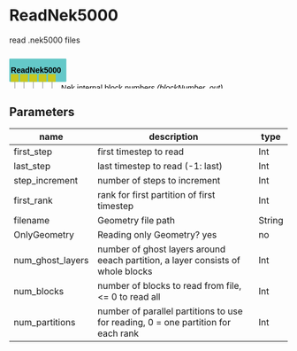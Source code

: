 
# ReadNek5000
read .nek5000 files

<svg width="73.8em" height="9.6em" >
<style>.text { font: normal 1.0em sans-serif;}tspan{ font: italic 1.0em sans-serif;}.moduleName{ font: bold 1.0em sans-serif;}</style>
<rect x="0em" y="0.8em" width="7.38em" height="3.0em" rx="0.1em" ry="0.1em" style="fill:#64c8c8ff;" />
<text x="0.2em" y="2.6500000000000004em" class="moduleName" >ReadNek5000</text><rect x="0.2em" y="2.8em" width="1.0em" height="1.0em" rx="0.0em" ry="0.0em" style="fill:#c8c81eff;" >
<title>grid_out</title></rect>
<rect x="0.7em" y="3.8em" width="0.03333333333333333em" height="5.0em" rx="0.0em" ry="0.0em" style="fill:#000000;" />
<rect x="0.7em" y="8.8em" width="1.0em" height="0.03333333333333333em" rx="0.0em" ry="0.0em" style="fill:#000000;" />
<text x="1.9em" y="8.9em" class="text" >grid<tspan> (grid_out)</tspan></text>
<rect x="1.4em" y="2.8em" width="1.0em" height="1.0em" rx="0.0em" ry="0.0em" style="fill:#c8c81eff;" >
<title>velosity_out</title></rect>
<rect x="1.9em" y="3.8em" width="0.03333333333333333em" height="4.0em" rx="0.0em" ry="0.0em" style="fill:#000000;" />
<rect x="1.9em" y="7.8em" width="1.0em" height="0.03333333333333333em" rx="0.0em" ry="0.0em" style="fill:#000000;" />
<text x="3.0999999999999996em" y="7.8999999999999995em" class="text" >velocity<tspan> (velosity_out)</tspan></text>
<rect x="2.5999999999999996em" y="2.8em" width="1.0em" height="1.0em" rx="0.0em" ry="0.0em" style="fill:#c8c81eff;" >
<title>pressure_out</title></rect>
<rect x="3.0999999999999996em" y="3.8em" width="0.03333333333333333em" height="3.0em" rx="0.0em" ry="0.0em" style="fill:#000000;" />
<rect x="3.0999999999999996em" y="6.8em" width="1.0em" height="0.03333333333333333em" rx="0.0em" ry="0.0em" style="fill:#000000;" />
<text x="4.3em" y="6.8999999999999995em" class="text" >pressure data<tspan> (pressure_out)</tspan></text>
<rect x="3.8em" y="2.8em" width="1.0em" height="1.0em" rx="0.0em" ry="0.0em" style="fill:#c8c81eff;" >
<title>temperature_out</title></rect>
<rect x="4.3em" y="3.8em" width="0.03333333333333333em" height="2.0em" rx="0.0em" ry="0.0em" style="fill:#000000;" />
<rect x="4.3em" y="5.8em" width="1.0em" height="0.03333333333333333em" rx="0.0em" ry="0.0em" style="fill:#000000;" />
<text x="5.5em" y="5.8999999999999995em" class="text" >temperature data<tspan> (temperature_out)</tspan></text>
<rect x="5.0em" y="2.8em" width="1.0em" height="1.0em" rx="0.0em" ry="0.0em" style="fill:#c8c81eff;" >
<title>blockNumber_out</title></rect>
<rect x="5.5em" y="3.8em" width="0.03333333333333333em" height="1.0em" rx="0.0em" ry="0.0em" style="fill:#000000;" />
<rect x="5.5em" y="4.8em" width="1.0em" height="0.03333333333333333em" rx="0.0em" ry="0.0em" style="fill:#000000;" />
<text x="6.7em" y="4.8999999999999995em" class="text" >Nek internal block numbers<tspan> (blockNumber_out)</tspan></text>
</svg>

## Parameters
|name|description|type|
|-|-|-|
|first_step|first timestep to read|Int|
|last_step|last timestep to read (-1: last)|Int|
|step_increment|number of steps to increment|Int|
|first_rank|rank for first partition of first timestep|Int|
|filename|Geometry file path|String|
|OnlyGeometry|Reading only Geometry? yes|no|Int|
|num_ghost_layers|number of ghost layers around eeach partition, a layer consists of whole blocks|Int|
|num_blocks|number of blocks to read from file, <= 0 to read all|Int|
|num_partitions|number of parallel partitions to use for reading, 0 = one partition for each rank|Int|
